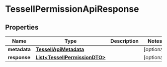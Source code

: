 

# TessellPermissionApiResponse


## Properties

Name | Type | Description | Notes
------------ | ------------- | ------------- | -------------
**metadata** | [**TessellApiMetadata**](TessellApiMetadata.md) |  |  [optional]
**response** | [**List&lt;TessellPermissionDTO&gt;**](TessellPermissionDTO.md) |  |  [optional]



